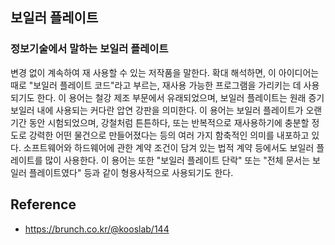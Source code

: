 보일러 플레이트
--
### 정보기술에서 말하는 보일러 플레이트
변경 없이 계속하여 재 사용할 수 있는 저작품을 말한다. 
확대 해석하면, 이 아이디어는 때로 "보일러 플레이트 코드"라고 부르는, 재사용 가능한 프로그램을 가리키는 데 사용되기도 한다. 
이 용어는 철강 제조 부문에서 유래되었으며, 보일러 플레이트는 원래 증기 보일러 내에 사용되는 커다란 압연 강판을 의미한다. 
이 용어는 보일러 플레이트가 오랜 기간 동안 시험되었으며, 강철처럼 튼튼하다, 또는 반복적으로 재사용하기에 충분할 정도로 강력한 어떤 물건으로 만들어졌다는 등의 여러 가지 함축적인 의미를 내포하고 있다. 
소프트웨어와 하드웨어에 관한 계약 조건이 담겨 있는 법적 계약 등에서도 보일러 플레이트를 많이 사용한다. 
이 용어는 또한 "보일러 플레이트 단락" 또는 "전체 문서는 보일러 플레이트였다" 등과 같이 형용사적으로 사용되기도 한다.



Reference
--
* https://brunch.co.kr/@kooslab/144